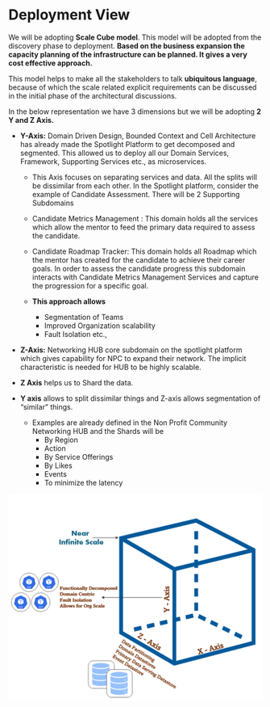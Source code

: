 # Deployment View

We will be adopting **Scale Cube model**. This model will be adopted from the discovery phase to deployment. **Based on the business expansion the capacity planning of the infrastructure can be planned. It gives a very cost effective approach.**

This model helps to make all the stakeholders to talk **ubiquitous language**, because of which the scale related explicit requirements can be discussed in the initial phase of the architectural discussions. 

In the below representation we have 3 dimensions but we will be adopting **2 Y and Z Axis.**

- **Y-Axis:** Domain Driven Design, Bounded Context and Cell Architecture has already made the Spotlight Platform to get decomposed and segmented. This allowed us to deploy all our Domain Services, Framework, Supporting Services etc., as microservices.

    -  This Axis focuses on separating services and data. All the splits will be dissimilar from each other. In the Spotlight platform, consider the example of Candidate Assessment. There will be 2 Supporting Subdomains 
    -  Candidate Metrics Management : This domain holds all the services which allow the mentor to feed the primary data required to assess the candidate.  
    -  Candidate Roadmap Tracker:  This domain holds all Roadmap which the mentor has created for the candidate to achieve their career goals. In order to assess the   candidate progress this subdomain interacts with Candidate Metrics Management Services and capture the progression for a specific goal. 

    - **This approach allows**
      - Segmentation of Teams
      - Improved Organization scalability 
      - Fault Isolation etc.,

- **Z-Axis:** Networking HUB core subdomain on the spotlight platform which gives capability for NPC to expand their network. The implicit characteristic is needed for HUB to be highly scalable. 
- **Z Axis** helps us to Shard the data. 
- **Y axis** allows to split dissimilar things and Z-axis allows segmentation of “similar” things. 
  - Examples are already defined in the Non Profit Community Networking HUB and the Shards will be 
    - By Region
    - Action
    - By Service Offerings
    - By Likes
    - Events
    - To minimize the latency

![Spotlight Context Diagram](..//Images/ScaleCube.PNG)
